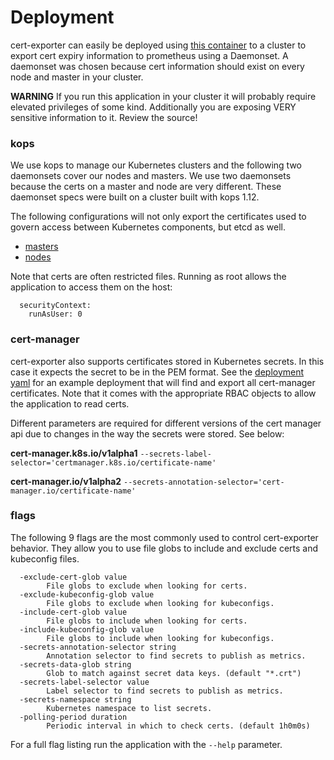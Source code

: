 # Deployment

cert-exporter can easily be deployed using [this container](https://hub.docker.com/r/joeelliott/cert-exporter) to a cluster to export cert expiry information to prometheus using a Daemonset.  A daemonset was chosen because cert information should exist on every node and master in your cluster.

**WARNING** If you run this application in your cluster it will probably require elevated privileges of some kind.  Additionally you are exposing VERY sensitive information to it.  Review the source!

### kops

We use kops to manage our Kubernetes clusters and the following two daemonsets cover our nodes and masters.  We use two daemonsets because the certs on a master and node are very different.  These daemonset specs were built on a cluster built with kops 1.12.

The following configurations will not only export the certificates used to govern access between Kubernetes components, but etcd as well.

- [masters](./kops-masters.yaml)
- [nodes](./kops-nodes.yaml)

Note that certs are often restricted files.  Running as root allows the application to access them on the host:

```
  securityContext:
    runAsUser: 0
```

### cert-manager

cert-exporter also supports certificates stored in Kubernetes secrets.  In this case it expects the secret to be in the PEM format.  See the [deployment yaml](./cert-manager.yaml) for an example deployment that will find and export all cert-manager certificates.  Note that it comes with the appropriate RBAC objects to allow the application to read certs.

Different parameters are required for different versions of the cert manager api due to changes in the way the secrets were stored.  See below:

**cert-manager.k8s.io/v1alpha1**
`--secrets-label-selector='certmanager.k8s.io/certificate-name'`

**cert-manager.io/v1alpha2**
`--secrets-annotation-selector='cert-manager.io/certificate-name'`

### flags
The following 9 flags are the most commonly used to control cert-exporter behavior.  They allow you to use file globs to include and exclude certs and kubeconfig files.  

```
  -exclude-cert-glob value
    	File globs to exclude when looking for certs.
  -exclude-kubeconfig-glob value
    	File globs to exclude when looking for kubeconfigs.
  -include-cert-glob value
    	File globs to include when looking for certs.
  -include-kubeconfig-glob value
    	File globs to include when looking for kubeconfigs.
  -secrets-annotation-selector string
    	Annotation selector to find secrets to publish as metrics.
  -secrets-data-glob string
    	Glob to match against secret data keys. (default "*.crt")
  -secrets-label-selector value
    	Label selector to find secrets to publish as metrics.
  -secrets-namespace string
    	Kubernetes namespace to list secrets.
  -polling-period duration
    	Periodic interval in which to check certs. (default 1h0m0s)
```

For a full flag listing run the application with the `--help` parameter.
